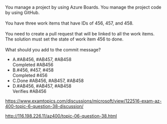 You manage a project by using Azure Boards. You manage the project code by using GitHub.<br/><br/>You have three work items that have IDs of 456, 457, and 458.<br/><br/>You need to create a pull request that will be linked to all the work items. The solution must set the state of work item 456 to done.<br/><br/>What should you add to the commit message?<ul><li class="multi-choice-item correct-hidden"><span class="multi-choice-letter" data-choice-letter="A">A.</span>#AB456, #AB457, #AB458<br/>Completed #AB456</li><li class="multi-choice-item"><span class="multi-choice-letter" data-choice-letter="B">B.</span>#456, #457, #458<br/>Completed #456</li><li class="multi-choice-item"><span class="multi-choice-letter" data-choice-letter="C">C.</span>Done #AB456, #AB457, #AB458</li><li class="multi-choice-item"><span class="multi-choice-letter" data-choice-letter="D">D.</span>#AB456, #AB457, #AB458<br/>Verifies #AB456</li></ul><p><a href="https://www.examtopics.com/discussions/microsoft/view/122516-exam-az-400-topic-6-question-38-discussion/">https://www.examtopics.com/discussions/microsoft/view/122516-exam-az-400-topic-6-question-38-discussion/</a></p><p><a href="http://116.198.226.11/az400/topic-06-question-38.html">http://116.198.226.11/az400/topic-06-question-38.html</a></p><script src="https://giscus.app/client.js"                    data-repo="azsamples/az204"                    data-repo-id="R_kgDOMRXzDQ"                    data-category="General"                    data-category-id="DIC_kwDOMRXzDc4Cgi27"                    data-mapping="pathname"                    data-strict="0"                    data-reactions-enabled="0"                    data-emit-metadata="0"                    data-input-position="bottom"                    data-theme="preferred_color_scheme"                    data-lang="en"                    crossorigin="anonymous"                    async>                    </script>